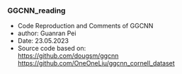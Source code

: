 ### GGCNN_reading
- Code Reproduction and Comments of GGCNN
- author: Guanran Pei
- Date: 23.05.2023
- Source code based on:  
  https://github.com/dougsm/ggcnn  
  https://github.com/OneOneLiu/ggcnn_cornell_dataset

